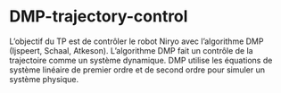 # DMP-trajectory-control
L’objectif du TP est de contrôler le robot Niryo avec l’algorithme DMP (Ijspeert, Schaal, Atkeson). L’algorithme DMP fait un contrôle de la trajectoire comme un système dynamique. DMP utilise les équations de système linéaire de premier ordre et de second ordre pour simuler un système physique.
